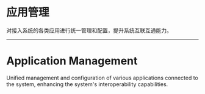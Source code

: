 # 应用管理

对接入系统的各类应用进行统一管理和配置，提升系统互联互通能力。

---

# Application Management

Unified management and configuration of various applications connected to the system, enhancing the system's interoperability capabilities. 
